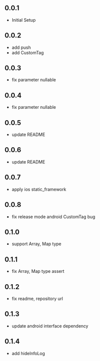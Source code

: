 ## 0.0.1

* Initial Setup

## 0.0.2

* add push
* add CustomTag

## 0.0.3

* fix parameter nullable

## 0.0.4

* fix parameter nullable

## 0.0.5

* update README

## 0.0.6

* update README

## 0.0.7

* apply ios static_framework

## 0.0.8

* fix release mode android CustomTag bug

## 0.1.0

* support Array, Map type

## 0.1.1

* fix Array, Map type assert

## 0.1.2

* fix readme, repository url

## 0.1.3

* update android interface dependency

## 0.1.4

* add hideInfoLog